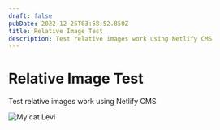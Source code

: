 ```yaml
---
draft: false
pubDate: 2022-12-25T03:58:52.850Z
title: Relative Image Test
description: Test relative images work using Netlify CMS
---
```

# Relative Image Test

Test relative images work using Netlify CMS

![My cat Levi](/docs/test/relative-image/levi-cropped.jpg "boop")